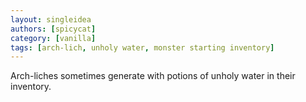 ```yaml
---
layout: singleidea
authors: [spicycat]
category: [vanilla]
tags: [arch-lich, unholy water, monster starting inventory]
---
```

Arch-liches sometimes generate with potions of unholy water in their inventory.
